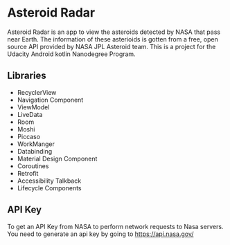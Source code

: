 
# Asteroid Radar

Asteroid Radar is an app to view the asteroids detected by NASA that pass near Earth. The information of these asterioids is gotten from a free, open source API provided by NASA JPL Asteroid team. This is a project for the Udacity Android kotlin Nanodegree Program.


## Libraries

* RecyclerView
* Navigation Component 
* ViewModel
* LiveData
* Room
* Moshi
* Piccaso 
* WorkManger
* Databinding 
* Material Design Component
* Coroutines 
* Retrofit
* Accessibility Talkback
* Lifecycle Components

## API Key
To get an API Key from NASA to perform network requests to Nasa servers. You need to generate an api key by going to https://api.nasa.gov/

